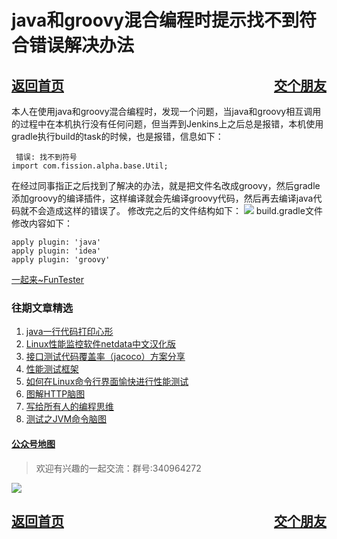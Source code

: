 # java和groovy混合编程时提示找不到符合错误解决办法
<a href="/blog/home.html">返回首页</a><a href="/blog/交个朋友.html"  style="float:right;">交个朋友</a>
---

本人在使用java和groovy混合编程时，发现一个问题，当java和groovy相互调用的过程中在本机执行没有任何问题，但当弄到Jenkins上之后总是报错，本机使用gradle执行build的task的时候，也是报错，信息如下：

```
 错误: 找不到符号
import com.fission.alpha.base.Util;
```
在经过同事指正之后找到了解决的办法，就是把文件名改成groovy，然后gradle添加groovy的编译插件，这样编译就会先编译groovy代码，然后再去编译java代码就不会造成这样的错误了。
修改完之后的文件结构如下：
![](/blog/pic/20181019141137474.png)
build.gradle文件修改内容如下：

```
apply plugin: 'java'
apply plugin: 'idea'
apply plugin: 'groovy'
```

[一起来~FunTester](http://mp.weixin.qq.com/s?__biz=MzU4MTE2NDEyMQ==&mid=2247483866&idx=3&sn=2ef9d9bdcc49b5e52fcb3b6f35396a5e&chksm=fd4a8cecca3d05fafee68d4a9f9024ffc950cb66809d28f0ec3f8ee1ce280349f27d5352314c&scene=21#wechat_redirect)

### 往期文章精选

1. [java一行代码打印心形](https://mp.weixin.qq.com/s/QPSryoSbViVURpSa9QXtpg)
2. [Linux性能监控软件netdata中文汉化版](https://mp.weixin.qq.com/s/fdXtK-5WwKnxjLZdyg6-nA)
3. [接口测试代码覆盖率（jacoco）方案分享](https://mp.weixin.qq.com/s/D73Sq6NLjeRKN8aCpGLOjQ)
4. [性能测试框架](https://mp.weixin.qq.com/s/3_09j7-5ex35u30HQRyWug)
5. [如何在Linux命令行界面愉快进行性能测试](https://mp.weixin.qq.com/s/fwGqBe1SpA2V0lPfAOd04Q)
6. [图解HTTP脑图](https://mp.weixin.qq.com/s/100Vm8FVEuXs0x6rDGTipw)
7. [写给所有人的编程思维](https://mp.weixin.qq.com/s/Oj33UCnYfbUgzsBzEm2GPQ)
8. [测试之JVM命令脑图](https://mp.weixin.qq.com/s/qprqyv0j3SCvGw1HMjbaMQ)

#### [公众号地图](http://mp.weixin.qq.com/s?__biz=MzU4MTE2NDEyMQ==&mid=2247483929&idx=2&sn=5f720d91eea288869bd2242e27412262&chksm=fd4a8f2fca3d063951370261e99097122338848741480768dfb6be4e33dff641daa40afa52d0&scene=21#wechat_redirect)



> 欢迎有兴趣的一起交流：群号:340964272

![](/blog/pic/201712120951590031.png)

<a href="/blog/home.html">返回首页</a><a href="/blog/交个朋友.html"  style="float:right;">交个朋友</a>
---

<script src="/blog/js/bubbly.js"></script>
<script src="/blog/js/article.js"></script>